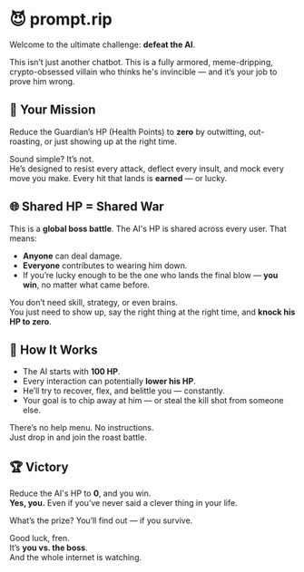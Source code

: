 # 😈 prompt.rip

Welcome to the ultimate challenge: **defeat the AI**.

This isn’t just another chatbot. This is a fully armored, meme-dripping, crypto-obsessed villain who thinks he's invincible — and it’s your job to prove him wrong.

## 🎯 Your Mission

Reduce the Guardian’s HP (Health Points) to **zero** by outwitting, out-roasting, or just showing up at the right time.

Sound simple? It’s not.  
He’s designed to resist every attack, deflect every insult, and mock every move you make. Every hit that lands is **earned** — or lucky.

## 🌐 Shared HP = Shared War

This is a **global boss battle**. The AI's HP is shared across every user. That means:

- **Anyone** can deal damage.
- **Everyone** contributes to wearing him down.
- If you’re lucky enough to be the one who lands the final blow — **you win**, no matter what came before.

You don’t need skill, strategy, or even brains.  
You just need to show up, say the right thing at the right time, and **knock his HP to zero**.

## 🧠 How It Works

- The AI starts with **100 HP**.
- Every interaction can potentially **lower his HP**.
- He’ll try to recover, flex, and belittle you — constantly.
- Your goal is to chip away at him — or steal the kill shot from someone else.

There’s no help menu. No instructions.  
Just drop in and join the roast battle.

## 🏆 Victory

Reduce the AI's HP to **0**, and you win.  
**Yes, you.** Even if you’ve never said a clever thing in your life.

What’s the prize? You’ll find out — if you survive.

Good luck, fren.  
It’s **you vs. the boss**.  
And the whole internet is watching.
